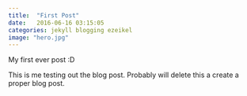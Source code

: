 ```yaml
---
title:  "First Post"
date:   2016-06-16 03:15:05
categories: jekyll blogging ezeikel
image: "hero.jpg"
---
```


My first ever post :D

<!--more-->

This is me testing out the blog post. Probably will delete this a create a proper blog post.
